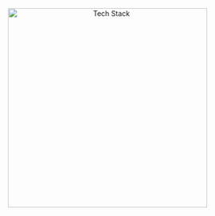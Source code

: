 
<div align="center"> <img src="https://skillicons.dev/icons?i=react,tailwind,framer" alt="Tech Stack" width="400" /> </div>
